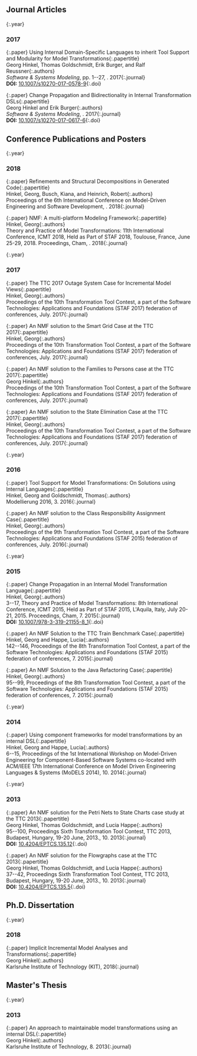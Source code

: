 Journal Articles
---

{:.year}
### 2017

{:.paper}
<span>Using Internal Domain-Specific Languages to inherit Tool Support and Modularity for Model Transformations</span>{:.papertitle}  
<span>Georg Hinkel, Thomas Goldschmidt, Erik Burger, and Ralf Reussner</span>{:.authors}  
<span>_Software & Systems Modeling_, pp. 1--27, . 2017</span>{:.journal}  
<span>**DOI:** [10.1007/s10270-017-0578-9](https://dx.doi.org/10.1007/s10270-017-0578-9)</span>{:.doi}  

{:.paper}
<span>Change Propagation and Bidirectionality in Internal Transformation DSLs</span>{:.papertitle}  
<span>Georg Hinkel and Erik Burger</span>{:.authors}  
<span>_Software & Systems Modeling_, . 2017</span>{:.journal}  
<span>**DOI:** [10.1007/s10270-017-0617-6](https://dx.doi.org/10.1007/s10270-017-0617-6)</span>{:.doi}  

Conference Publications and Posters
---

{:.year}
### 2018

{:.paper}
<span>Refinements and Structural Decompositions in Generated Code</span>{:.papertitle}  
<span>Hinkel, Georg, Busch, Kiana, and Heinrich, Robert</span>{:.authors}  
<span>Proceedings of the 6th International Conference on Model-Driven Engineering and Software Development, . 2018</span>{:.journal}  

{:.paper}
<span>NMF: A multi-platform Modeling Framework</span>{:.papertitle}  
<span>Hinkel, Georg</span>{:.authors}  
<span>Theory and Practice of Model Transformations: 11th International Conference, ICMT 2018, Held as Part of STAF 2018, Toulouse, France, June 25-29, 2018. Proceedings, Cham, . 2018</span>{:.journal}  

{:.year}
### 2017

{:.paper}
<span>The TTC 2017 Outage System Case for Incremental Model Views</span>{:.papertitle}  
<span>Hinkel, Georg</span>{:.authors}  
<span>Proceedings of the 10th Transformation Tool Contest, a part of the Software Technologies: Applications and Foundations (STAF 2017) federation of conferences, July. 2017</span>{:.journal}  

{:.paper}
<span>An NMF solution to the Smart Grid Case at the TTC 2017</span>{:.papertitle}  
<span>Hinkel, Georg</span>{:.authors}  
<span>Proceedings of the 10th Transformation Tool Contest, a part of the Software Technologies: Applications and Foundations (STAF 2017) federation of conferences, July. 2017</span>{:.journal}  

{:.paper}
<span>An NMF solution to the Families to Persons case at the TTC 2017</span>{:.papertitle}  
<span>Georg Hinkel</span>{:.authors}  
<span>Proceedings of the 10th Transformation Tool Contest, a part of the Software Technologies: Applications and Foundations (STAF 2017) federation of conferences, July. 2017</span>{:.journal}  

{:.paper}
<span>An NMF solution to the State Elimination Case at the TTC 2017</span>{:.papertitle}  
<span>Hinkel, Georg</span>{:.authors}  
<span>Proceedings of the 10th Transformation Tool Contest, a part of the Software Technologies: Applications and Foundations (STAF 2017) federation of conferences, July. 2017</span>{:.journal}  

{:.year}
### 2016

{:.paper}
<span>Tool Support for Model Transformations: On Solutions using Internal Languages</span>{:.papertitle}  
<span>Hinkel, Georg and Goldschmidt, Thomas</span>{:.authors}  
<span>Modellierung 2016, 3. 2016</span>{:.journal}  

{:.paper}
<span>An NMF solution to the Class Responsibility Assignment Case</span>{:.papertitle}  
<span>Hinkel, Georg</span>{:.authors}  
<span>Proceedings of the 9th Transformation Tool Contest, a part of the Software Technologies: Applications and Foundations (STAF 2015) federation of conferences, July. 2016</span>{:.journal}  

{:.year}
### 2015

{:.paper}
<span>Change Propagation in an Internal Model Transformation Language</span>{:.papertitle}  
<span>Hinkel, Georg</span>{:.authors}  
<span>3--17, Theory and Practice of Model Transformations: 8th International Conference, ICMT 2015, Held as Part of STAF 2015, L'Aquila, Italy, July 20-21, 2015. Proceedings, Cham, 7. 2015</span>{:.journal}  
<span>**DOI:** [10.1007/978-3-319-21155-8_1](https://dx.doi.org/10.1007/978-3-319-21155-8_1)</span>{:.doi}  

{:.paper}
<span>An NMF Solution to the TTC Train Benchmark Case</span>{:.papertitle}  
<span>Hinkel, Georg and Happe, Lucia</span>{:.authors}  
<span>142--146, Proceedings of the 8th Transformation Tool Contest, a part of the Software Technologies: Applications and Foundations (STAF 2015) federation of conferences, 7. 2015</span>{:.journal}  

{:.paper}
<span>An NMF Solution to the Java Refactoring Case</span>{:.papertitle}  
<span>Hinkel, Georg</span>{:.authors}  
<span>95--99, Proceedings of the 8th Transformation Tool Contest, a part of the Software Technologies: Applications and Foundations (STAF 2015) federation of conferences, 7. 2015</span>{:.journal}  

{:.year}
### 2014

{:.paper}
<span>Using component frameworks for model transformations by an internal DSL</span>{:.papertitle}  
<span>Hinkel, Georg and Happe, Lucia</span>{:.authors}  
<span>6--15, Proceedings of the 1st International Workshop on Model-Driven Engineering for Component-Based Software Systems co-located with ACM/IEEE 17th International Conference on Model Driven Engineering Languages & Systems (MoDELS 2014), 10. 2014</span>{:.journal}  

{:.year}
### 2013

{:.paper}
<span>An NMF solution for the Petri Nets to State Charts case study at the TTC 2013</span>{:.papertitle}  
<span>Georg Hinkel, Thomas Goldschmidt, and Lucia Happe</span>{:.authors}  
<span>95--100, Proceedings Sixth Transformation Tool Contest, TTC 2013, Budapest, Hungary, 19-20 June, 2013., 10. 2013</span>{:.journal}  
<span>**DOI:** [10.4204/EPTCS.135.12](https://dx.doi.org/10.4204/EPTCS.135.12)</span>{:.doi}  

{:.paper}
<span>An NMF solution for the Flowgraphs case at the TTC 2013</span>{:.papertitle}  
<span>Georg Hinkel, Thomas Goldschmidt, and Lucia Happe</span>{:.authors}  
<span>37--42, Proceedings Sixth Transformation Tool Contest, TTC 2013, Budapest, Hungary, 19-20 June, 2013., 10. 2013</span>{:.journal}  
<span>**DOI:** [10.4204/EPTCS.135.5](https://dx.doi.org/10.4204/EPTCS.135.5)</span>{:.doi}  

Ph.D. Dissertation
---

{:.year}
### 2018

{:.paper}
<span>Implicit Incremental Model Analyses and Transformations</span>{:.papertitle}  
<span>Georg Hinkel</span>{:.authors}  
<span>Karlsruhe Institute of Technology (KIT), 2018</span>{:.journal}  

Master's Thesis
---

{:.year}
### 2013

{:.paper}
<span>An approach to maintainable model transformations using an internal DSL</span>{:.papertitle}  
<span>Georg Hinkel</span>{:.authors}  
<span>Karlsruhe Institute of Technology, 8. 2013</span>{:.journal}  

